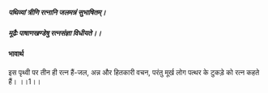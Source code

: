 ##### पथिव्यां त्रीणि रत्नानि जलमन्नं सुभाषितम्।
##### मूढैः पाषाणखण्डेषु रत्नसंज्ञा विधीयते।। 

#### भावार्थ

इस पृथ्वी पर तीन ही रत्न हैं-जल, अन्न और हितकारी वचन, परंतु मूर्ख लोग पत्थर के टुकड़े को रत्न कहते हैं। ।।1।।